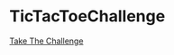 # TicTacToeChallenge

[Take The Challenge](https://eejai42.sdks.CODEiverse.com/TicTacToeSDK/Docs/ReadMe.html)

